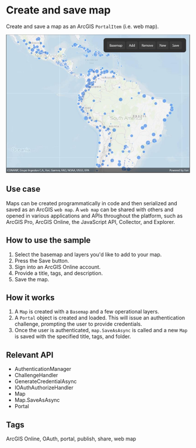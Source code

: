 # Create and save map

Create and save a map as an ArcGIS `PortalItem` (i.e. web map).

![Image of create and save map](authormap.jpg)

## Use case

Maps can be created programmatically in code and then serialized and saved as an ArcGIS `web map`. A `web map` can be shared with others and opened in various applications and APIs throughout the platform, such as ArcGIS Pro, ArcGIS Online, the JavaScript API, Collector, and Explorer.

## How to use the sample

1. Select the basemap and layers you'd like to add to your map.
2. Press the Save button.
3. Sign into an ArcGIS Online account.
4. Provide a title, tags, and description.
5. Save the map.

## How it works

1. A `Map` is created with a `Basemap` and a few operational layers.
2. A `Portal` object is created and loaded. This will issue an authentication challenge, prompting the user to provide credentials.
3. Once the user is authenticated, `map.SaveAsAsync` is called and a new `Map` is saved with the specified title, tags, and folder.

## Relevant API

* AuthenticationManager
* ChallengeHandler
* GenerateCredentialAsync
* IOAuthAuthorizeHandler
* Map
* Map.SaveAsAsync
* Portal

## Tags

ArcGIS Online, OAuth, portal, publish, share, web map
